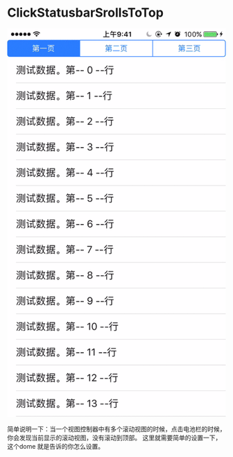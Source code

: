 # ClickStatusbarSrollsToTop

![](https://github.com/ysghome/ClickStatusbarSrollsToTop/blob/master/README/touch_toTop.gif)


简单说明一下：当一个视图控制器中有多个滚动视图的时候，点击电池栏的时候，你会发现当前显示的滚动视图，没有滚动到顶部。
这里就需要简单的设置一下，这个dome 就是告诉的你怎么设置。
